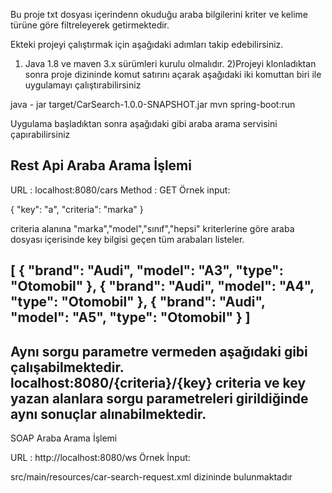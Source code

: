 Bu proje txt dosyası içerindenn okuduğu araba bilgilerini kriter ve kelime türüne göre filtreleyerek getirmektedir.

Ekteki projeyi çalıştırmak için aşağıdaki adımları takip edebilirsiniz.

1) Java 1.8 ve maven 3.x sürümleri kurulu olmalıdır.
2)Projeyi klonladıktan sonra proje dizininde komut satırını açarak aşağıdaki iki komuttan biri ile uygulamayı çalıştırabilirsiniz

java - jar target/CarSearch-1.0.0-SNAPSHOT.jar
mvn spring-boot:run
 
Uygulama başladıktan sonra aşağıdaki gibi araba arama servisini çapırabilirsiniz

Rest Api Araba Arama İşlemi
----------------------------------------------------------------------------------------
URL : localhost:8080/cars
Method : GET
Örnek input:

{
    "key": "a",
    "criteria": "marka"
}

criteria alanına "marka","model","sınıf","hepsi" kriterlerine göre araba dosyası içerisinde key bilgisi geçen tüm arabaları listeler.

[
    {
        "brand": "Audi",
        "model": "A3",
        "type": "Otomobil"
    },
    {
        "brand": "Audi",
        "model": "A4",
        "type": "Otomobil"
    },
    {
        "brand": "Audi",
        "model": "A5",
        "type": "Otomobil"
    }
]
----------------------------------------------------------------------------------------
Aynı sorgu parametre vermeden aşağıdaki gibi çalışabilmektedir.
localhost:8080/{criteria}/{key}
criteria ve key yazan alanlara sorgu parametreleri girildiğinde aynı sonuçlar alınabilmektedir.
----------------------------------------------------------------------------------------
SOAP Araba Arama İşlemi

URL : http://localhost:8080/ws
Örnek İnput:

src/main/resources/car-search-request.xml dizininde bulunmaktadır